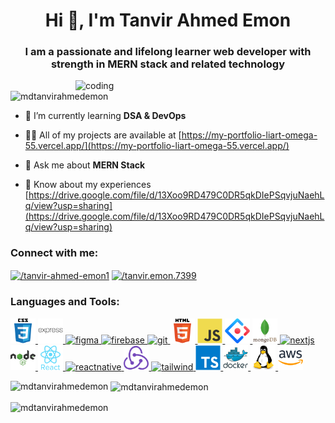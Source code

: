 <h1 align="center">Hi 👋, I'm Tanvir Ahmed Emon</h1>
<h3 align="center">I am a passionate and lifelong learner web developer with strength in MERN stack and related technology</h3>
<img align="right" alt="coding" width="400" src="https://camo.githubusercontent.com/4d9f5ecceb711eec6e2018f38a5677dc657c9738d4a65ba3b928c41c0a45b439/68747470733a2f2f6d69726f2e6d656469756d2e636f6d2f6d61782f313336302f302a37513379765349765f7430696f4a2d5a2e676966"/>

<p align="left"> <img src="https://komarev.com/ghpvc/?username=mdtanvirahmedemon&label=Profile%20views&color=0e75b6&style=flat" alt="mdtanvirahmedemon" /> </p>

- 🌱 I’m currently learning **DSA & DevOps**

- 👨‍💻 All of my projects are available at [https://my-portfolio-liart-omega-55.vercel.app/](https://my-portfolio-liart-omega-55.vercel.app/)

- 💬 Ask me about **MERN Stack**

- 📄 Know about my experiences [https://drive.google.com/file/d/13Xoo9RD479C0DR5qkDIePSqvjuNaehLq/view?usp=sharing](https://drive.google.com/file/d/13Xoo9RD479C0DR5qkDIePSqvjuNaehLq/view?usp=sharing)

<h3 align="left">Connect with me:</h3>
<p align="left">
<a href="https://linkedin.com/in//tanvir-ahmed-emon1" target="blank"><img align="center" src="https://raw.githubusercontent.com/rahuldkjain/github-profile-readme-generator/master/src/images/icons/Social/linked-in-alt.svg" alt="/tanvir-ahmed-emon1" height="30" width="40" /></a>
<a href="https://fb.com//tanvir.emon.7399" target="blank"><img align="center" src="https://raw.githubusercontent.com/rahuldkjain/github-profile-readme-generator/master/src/images/icons/Social/facebook.svg" alt="/tanvir.emon.7399" height="30" width="40" /></a>
</p>

<h3 align="left">Languages and Tools:</h3>
<p align="left"> <a href="https://www.w3schools.com/css/" target="_blank" rel="noreferrer"> <img src="https://raw.githubusercontent.com/devicons/devicon/master/icons/css3/css3-original-wordmark.svg" alt="css3" width="40" height="40"/> </a> <a href="https://expressjs.com" target="_blank" rel="noreferrer"> <img src="https://raw.githubusercontent.com/devicons/devicon/master/icons/express/express-original-wordmark.svg" alt="express" width="40" height="40"/> </a> <a href="https://www.figma.com/" target="_blank" rel="noreferrer"> <img src="https://www.vectorlogo.zone/logos/figma/figma-icon.svg" alt="figma" width="40" height="40"/> </a>
    <a href="https://firebase.google.com/" target="_blank" rel="noreferrer"> <img src="https://www.vectorlogo.zone/logos/firebase/firebase-icon.svg" alt="firebase" width="40" height="40"/> </a> <a href="https://git-scm.com/" target="_blank" rel="noreferrer"> <img src="https://www.vectorlogo.zone/logos/git-scm/git-scm-icon.svg" alt="git" width="40" height="40"/> </a> <a href="https://www.w3.org/html/" target="_blank" rel="noreferrer"> <img src="https://raw.githubusercontent.com/devicons/devicon/master/icons/html5/html5-original-wordmark.svg" alt="html5" width="40" height="40"/> </a> <a href="https://developer.mozilla.org/en-US/docs/Web/JavaScript" target="_blank" rel="noreferrer"> <img src="https://raw.githubusercontent.com/devicons/devicon/master/icons/javascript/javascript-original.svg" alt="javascript" width="40" height="40"/> </a>
  <a href="https://ant.design/" target="_blank" rel="noreferrer">
    <img src="https://raw.githubusercontent.com/devicons/devicon/master/icons/antdesign/antdesign-original.svg" alt="antdesign" width="40" height="40"/>
  </a>
    <a href="https://www.mongodb.com/" target="_blank" rel="noreferrer"> <img src="https://raw.githubusercontent.com/devicons/devicon/master/icons/mongodb/mongodb-original-wordmark.svg" alt="mongodb" width="40" height="40"/> </a> <a href="https://nextjs.org/" target="_blank" rel="noreferrer"> <img src="https://cdn.worldvectorlogo.com/logos/nextjs-2.svg" alt="nextjs" width="40" height="40"/> </a> <a href="https://nodejs.org" target="_blank" rel="noreferrer"> <img src="https://raw.githubusercontent.com/devicons/devicon/master/icons/nodejs/nodejs-original-wordmark.svg" alt="nodejs" width="40" height="40"/> </a> <a href="https://reactjs.org/" target="_blank" rel="noreferrer"> <img src="https://raw.githubusercontent.com/devicons/devicon/master/icons/react/react-original-wordmark.svg" alt="react" width="40" height="40"/> </a> <a href="https://reactnative.dev/" target="_blank" rel="noreferrer"> <img src="https://reactnative.dev/img/header_logo.svg" alt="reactnative" width="40" height="40"/> </a> <a href="https://redux.js.org" target="_blank" rel="noreferrer"> <img src="https://raw.githubusercontent.com/devicons/devicon/master/icons/redux/redux-original.svg" alt="redux" width="40" height="40"/> </a> 
    <a href="https://tailwindcss.com/" target="_blank" rel="noreferrer"> <img src="https://www.vectorlogo.zone/logos/tailwindcss/tailwindcss-icon.svg" alt="tailwind" width="40" height="40"/> </a>
    <a href="https://www.typescriptlang.org/" target="_blank" rel="noreferrer"> <img src="https://raw.githubusercontent.com/devicons/devicon/master/icons/typescript/typescript-original.svg" alt="typescript" width="40" height="40"/> </a>  <a href="https://www.docker.com/" target="_blank" rel="noreferrer">
    <img src="https://raw.githubusercontent.com/devicons/devicon/master/icons/docker/docker-original-wordmark.svg" alt="docker" width="40" height="40"/>
  </a>
  <a href="https://www.linux.org/" target="_blank" rel="noreferrer">
    <img src="https://raw.githubusercontent.com/devicons/devicon/master/icons/linux/linux-original.svg" alt="linux" width="40" height="40"/>
  </a>
<a href="https://aws.amazon.com" target="_blank" rel="noreferrer"> <img src="https://raw.githubusercontent.com/devicons/devicon/master/icons/amazonwebservices/amazonwebservices-original-wordmark.svg" alt="aws" width="40" height="40"/> </a>
<!--     <a href="https://threejs.org/" target="_blank" rel="noreferrer">
  <img src="https://raw.githubusercontent.com/devicons/devicon/master/icons/threejs/threejs-original.svg" alt="threejs" width="40" height="40"/>
</a> -->

 </p>

<p><img align="left" src="https://github-readme-stats.vercel.app/api/top-langs?username=mdtanvirahmedemon&show_icons=true&locale=en&layout=compact" alt="mdtanvirahmedemon" /></p>

<p>&nbsp;<img align="center" src="https://github-readme-stats.vercel.app/api?username=mdtanvirahmedemon&show_icons=true&locale=en" alt="mdtanvirahmedemon" /></p>

<p><img align="center" src="https://github-readme-streak-stats.herokuapp.com/?user=mdtanvirahmedemon" alt="mdtanvirahmedemon" /></p> 
